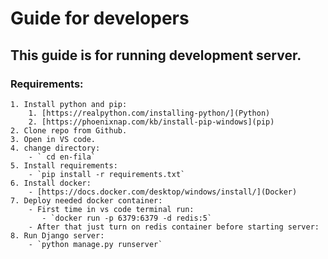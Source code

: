 # Guide for developers

## This guide is for running development server.

### Requirements:

    1. Install python and pip: 
        1. [https://realpython.com/installing-python/](Python)
        2. [https://phoenixnap.com/kb/install-pip-windows](pip)
    2. Clone repo from Github.
    3. Open in VS code.
    4. change directory:
        - ` cd en-fila`
    5. Install requirements:
        - `pip install -r requirements.txt`
    6. Install docker:
        - [https://docs.docker.com/desktop/windows/install/](Docker)
    7. Deploy needed docker container:
        - First time in vs code terminal run:
           - `docker run -p 6379:6379 -d redis:5`
        - After that just turn on redis container before starting server:
    8. Run Django server:
        - `python manage.py runserver`



